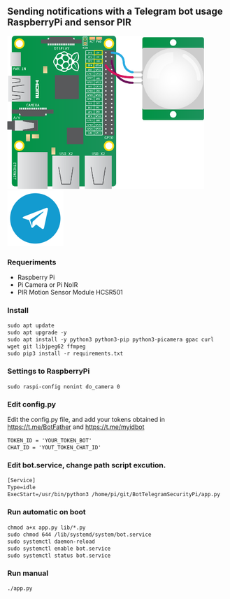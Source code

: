 ## Sending notifications with a Telegram bot usage RaspberryPi and sensor PIR

![PIR Sensor](https://github.com/AzagraMac/BotTelegramSecurityPi/blob/dev/res/pir_sensor.png) ![Telegram](https://github.com/AzagraMac/BotTelegramSecurityPi/blob/dev/res/icon_telegram.png)

### Requeriments
- Raspberry Pi
- Pi Camera or Pi NoIR
- PIR Motion Sensor Module HCSR501

### Install
    sudo apt update
    sudo apt upgrade -y
    sudo apt install -y python3 python3-pip python3-picamera gpac curl wget git libjpeg62 ffmpeg
    sudo pip3 install -r requirements.txt

### Settings to RaspberryPi
    sudo raspi-config nonint do_camera 0

### Edit config.py
Edit the config.py file, and add your tokens obtained in https://t.me/BotFather and https://t.me/myidbot

    TOKEN_ID = 'YOUR_TOKEN_BOT'
    CHAT_ID = 'YOUT_TOKEN_CHAT_ID'

### Edit bot.service, change path script excution.
    [Service]
    Type=idle
    ExecStart=/usr/bin/python3 /home/pi/git/BotTelegramSecurityPi/app.py

### Run automatic on boot
    chmod a+x app.py lib/*.py
    sudo chmod 644 /lib/systemd/system/bot.service
    sudo systemctl daemon-reload
    sudo systemctl enable bot.service
    sudo systemctl status bot.service

### Run manual
    ./app.py

